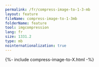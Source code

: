 ```yaml
---
permalink: /fr/compress-image-to-1-3-mb
layout: feature
fileName: compress-image-to-1-3mb
folderName: feature
tool: imgcompression
lang: fr
size: 1331.2
type: mb
nointernationalization: true
---
```

{%- include compress-image-to-X.html -%}
      